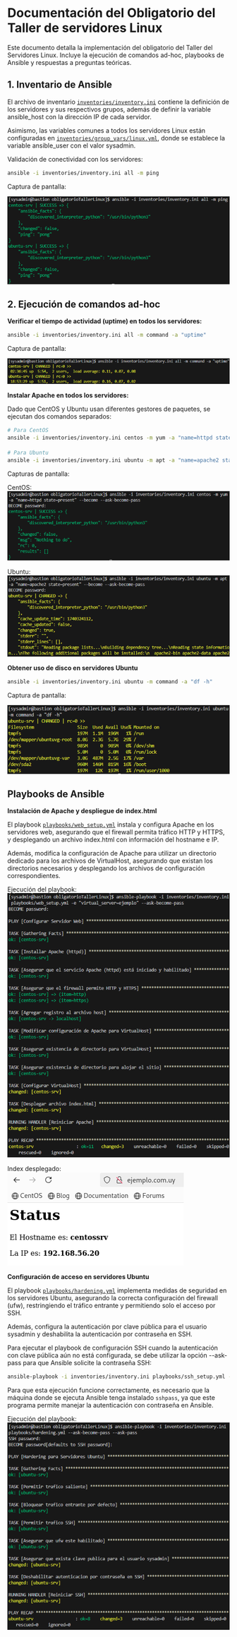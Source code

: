 # Documentación del Obligatorio del Taller de servidores Linux

Este documento detalla la implementación del obligatorio del Taller del Servidores Linux. Incluye la ejecución de comandos ad-hoc, playbooks de Ansible y respuestas a preguntas teóricas.

## 1. Inventario de Ansible

El archivo de inventario [`inventories/inventory.ini`](inventories/inventory.ini) contiene la definición de los servidores y sus respectivos grupos, además de definir la variable ansible_host con la dirección IP de cada servidor.

Asimismo, las variables comunes a todos los servidores Linux están configuradas en [`inventories/group_vars/linux.yml`](inventories/group_vars/linux.yml), donde se establece la variable ansible_user con el valor sysadmin.

Validación de conectividad con los servidores:
   ```bash
   ansible -i inventories/inventory.ini all -m ping
   ```
Captura de pantalla:

![Prueba de conexión exitosa](results/01-ping.png)

## 2. Ejecución de comandos ad-hoc

**Verificar el tiempo de actividad (uptime) en todos los servidores:**

   ```bash
   ansible -i inventories/inventory.ini all -m command -a "uptime"
   ```
Captura de pantalla:

![Salida del comando](results/02-uptime.png)

**Instalar Apache en todos los servidores:**

Dado que CentOS y Ubuntu usan diferentes gestores de paquetes, se ejecutan dos comandos separados:

   ```bash
   # Para CentOS
   ansible -i inventories/inventory.ini centos -m yum -a "name=httpd state=present" --become --ask-become-pass

   # Para Ubuntu
   ansible -i inventories/inventory.ini ubuntu -m apt -a "name=apache2 state=present" --become --ask-become-pass
   ```
Capturas de pantalla:

CentOS:
![Salida del comando](results/03-apache_centos.png)

Ubuntu:
![Salida del comando](results/04-apache_ubuntu.png)

**Obtener uso de disco en servidores Ubuntu**

   ```bash
   ansible -i inventories/inventory.ini ubuntu -m command -a "df -h"
   ```

Captura de pantalla:

![Salida del comando](results/05-df-h.png)

## Playbooks de Ansible

**Instalación de Apache y despliegue de index.html**

El playbook [`playbooks/web_setup.yml`](playbooks/web_setup.yml) instala y configura Apache en los servidores web, asegurando que el firewall permita tráfico HTTP y HTTPS, y desplegando un archivo index.html con información del hostname e IP.

Además, modifica la configuración de Apache para utilizar un directorio dedicado para los archivos de VirtualHost, asegurando que existan los directorios necesarios y desplegando los archivos de configuración correspondientes.

Ejecución del playbook:
![Ejecución del playbook web_setup.yml](results/06-ejecucion_web_setup.png)

Index desplegado:
![Index desplegado](results/07-index_desplegado.png)

**Configuración de acceso en servidores Ubuntu**

El playbook [`playbooks/hardening.yml`](playbooks/hardening.yml) implementa medidas de seguridad en los servidores Ubuntu, asegurando la correcta configuración del firewall (ufw), restringiendo el tráfico entrante y permitiendo solo el acceso por SSH.

Además, configura la autenticación por clave pública para el usuario sysadmin y deshabilita la autenticación por contraseña en SSH.

Para ejecutar el playbook de configuración SSH cuando la autenticación con clave pública aún no está configurada, se debe utilizar la opción --ask-pass para que Ansible solicite la contraseña SSH:

   ```bash
   ansible-playbook -i inventories/inventory.ini playbooks/ssh_setup.yml --ask-pass
   ```
Para que esta ejecución funcione correctamente, es necesario que la máquina donde se ejecuta Ansible tenga instalado `sshpass`, ya que este programa permite manejar la autenticación con contraseña en Ansible.

Ejecución del playbook:
![Ejecución del playbook hardering](results/08-ejecucion_hardering.png)